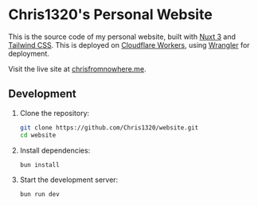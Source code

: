 # Chris1320's Personal Website

This is the source code of my personal website, built with [Nuxt 3](https://nuxt.com/)
and [Tailwind CSS](https://tailwindcss.com/). This is deployed on
[Cloudflare Workers](https://workers.cloudflare.com/), using
[Wrangler](https://developers.cloudflare.com/workers/wrangler/install-and-update/)
for deployment.

Visit the live site at [chrisfromnowhere.me](https://chrisfromnowhere.me).

## Development

1. Clone the repository:

    ```bash
    git clone https://github.com/Chris1320/website.git
    cd website
    ```

2. Install dependencies:

    ```bash
    bun install
    ```

3. Start the development server:

    ```bash
    bun run dev
    ```
